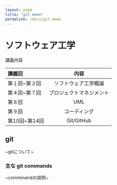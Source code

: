 ```yaml
---
layout: page
title: "git memo"
permalink: /docs/git-memo
---
```


# ソフトウェア工学

講義内容

| 講義回       | 内容                   |
|:-------------|:---------------------:|
| 第１回~第３回 | ソフトウェア工学概論    |
| 第４回~第７回 | プロジェクトマネジメント |
| 第８回 　　　 | UML                    |
| 第９回 　　　 | コーディング            |
| 第10回~第14回 | Git/GitHub             |

## git

~gitについて~

### 主な git commands

~commmandの説明~